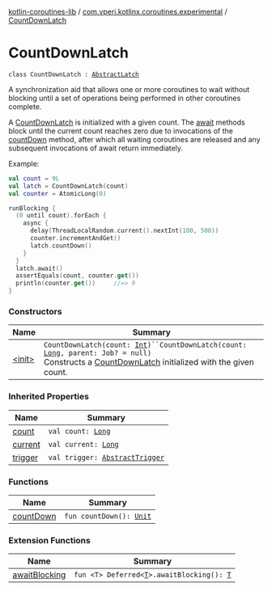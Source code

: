 [kotlin-coroutines-lib](../../index.md) / [com.vperi.kotlinx.coroutines.experimental](../index.md) / [CountDownLatch](./index.md)

# CountDownLatch

`class CountDownLatch : `[`AbstractLatch`](../-abstract-latch/index.md)

A synchronization aid that allows one or more coroutines to wait
without blocking until a set of operations being performed in other
coroutines complete.

A [CountDownLatch](./index.md) is initialized with a given count. The
[await](#) methods block until the current count reaches zero due to
invocations of the [countDown](count-down.md) method, after which all waiting coroutines
are released and any subsequent invocations of await return immediately.

Example:

``` kotlin
val count = 9L
val latch = CountDownLatch(count)
val counter = AtomicLong(0)

runBlocking {
  (0 until count).forEach {
    async {
      delay(ThreadLocalRandom.current().nextInt(100, 500))
      counter.incrementAndGet()
      latch.countDown()
    }
  }
  latch.await()
  assertEquals(count, counter.get())
  println(counter.get())     //=> 9
}
```

### Constructors

| Name | Summary |
|---|---|
| [&lt;init&gt;](-init-.md) | `CountDownLatch(count: `[`Int`](https://kotlinlang.org/api/latest/jvm/stdlib/kotlin/-int/index.html)`)``CountDownLatch(count: `[`Long`](https://kotlinlang.org/api/latest/jvm/stdlib/kotlin/-long/index.html)`, parent: Job? = null)`<br>Constructs a [CountDownLatch](./index.md) initialized with the given count. |

### Inherited Properties

| Name | Summary |
|---|---|
| [count](../-abstract-latch/count.md) | `val count: `[`Long`](https://kotlinlang.org/api/latest/jvm/stdlib/kotlin/-long/index.html) |
| [current](../-abstract-latch/current.md) | `val current: `[`Long`](https://kotlinlang.org/api/latest/jvm/stdlib/kotlin/-long/index.html) |
| [trigger](../-abstract-latch/trigger.md) | `val trigger: `[`AbstractTrigger`](../-abstract-trigger/index.md) |

### Functions

| Name | Summary |
|---|---|
| [countDown](count-down.md) | `fun countDown(): `[`Unit`](https://kotlinlang.org/api/latest/jvm/stdlib/kotlin/-unit/index.html) |

### Extension Functions

| Name | Summary |
|---|---|
| [awaitBlocking](../kotlinx.coroutines.experimental.-deferred/await-blocking.md) | `fun <T> Deferred<`[`T`](../kotlinx.coroutines.experimental.-deferred/await-blocking.md#T)`>.awaitBlocking(): `[`T`](../kotlinx.coroutines.experimental.-deferred/await-blocking.md#T) |
